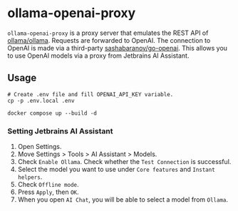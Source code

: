 # ollama-openai-proxy

`ollama-openai-proxy` is a proxy server that emulates the REST API of [ollama/ollama](https://github.com/ollama/ollama). Requests are forwarded to OpenAI.
The connection to OpenAI is made via a third-party [sashabaranov/go-openai](https://github.com/sashabaranov/go-openai).
This allows you to use OpenAI models via a proxy from Jetbrains AI Assistant.

## Usage

```console
# Create .env file and fill OPENAI_API_KEY variable.
cp -p .env.local .env

docker compose up --build -d
```

### Setting Jetbrains AI Assistant

1. Open Settings.
2. Move Settings > Tools > AI Assistant > Models.
3. Check `Enable Ollama`. Check whether the `Test Connection` is successful.
4. Select the model you want to use under `Core features` and `Instant helpers`.
5. Check `Offline mode`.
6. Press `Apply`, then `OK`.
7. When you open `AI Chat`, you will be able to select a model from `Ollama`.
